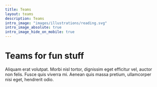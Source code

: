 ```yaml
---
title: Teams
layout: teams
description: Teams
intro_image: "images/illustrations/reading.svg"
intro_image_absolute: true
intro_image_hide_on_mobile: true
---
```


# Teams for fun stuff

Aliquam erat volutpat. Morbi nisl tortor, dignissim eget efficitur vel, auctor non felis. Fusce quis viverra mi. Aenean quis massa pretium, ullamcorper nisi eget, hendrerit odio.
